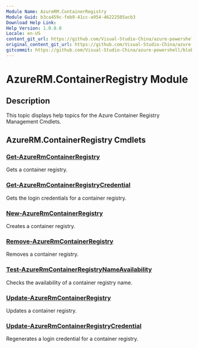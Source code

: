 ```yaml
---
Module Name: AzureRM.ContainerRegistry
Module Guid: b3ca459c-feb9-41cc-a954-46222505acb3
Download Help Link:
Help Version: 1.0.0.0
Locale: en-US
content_git_url: https://github.com/Visual-Studio-China/azure-powershell/blob/preview/src/ResourceManager/ContainerRegistry/Commands.ContainerRegistry/help/AzureRM.ContainerRegistry.md
original_content_git_url: https://github.com/Visual-Studio-China/azure-powershell/blob/preview/src/ResourceManager/ContainerRegistry/Commands.ContainerRegistry/help/AzureRM.ContainerRegistry.md
gitcommit: https://github.com/Visual-Studio-China/azure-powershell/blob/41f4a7b63c9651a305b985d28fcd40e60968957c
---
```


# AzureRM.ContainerRegistry Module
## Description
This topic displays help topics for the Azure Container Registry Management Cmdlets.

## AzureRM.ContainerRegistry Cmdlets
### [Get-AzureRmContainerRegistry](Get-AzureRmContainerRegistry.md)
Gets a container registry.

### [Get-AzureRmContainerRegistryCredential](Get-AzureRmContainerRegistryCredential.md)
Gets the login credentials for a container registry.

### [New-AzureRmContainerRegistry](New-AzureRmContainerRegistry.md)
Creates a container registry.

### [Remove-AzureRmContainerRegistry](Remove-AzureRmContainerRegistry.md)
Removes a container registry.

### [Test-AzureRmContainerRegistryNameAvailability](Test-AzureRmContainerRegistryNameAvailability.md)
Checks the availability of a container registry name.

### [Update-AzureRmContainerRegistry](Update-AzureRmContainerRegistry.md)
Updates a container registry.

### [Update-AzureRmContainerRegistryCredential](Update-AzureRmContainerRegistryCredential.md)
Regenerates a login credential for a container registry.

